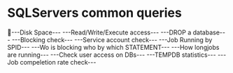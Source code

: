 # SQLServers common queries

:maple_leaf:---Disk Space---
---Read/Write/Execute access---
---DROP a database---
---Blocking check---
---Service account check---
---Job Running by SPID---
---Wo is blocking who by which STATEMENT---
---How longjobs are running---
---Check user access on DBs---
---TEMPDB statistics---
---Job compeletion rate check---
